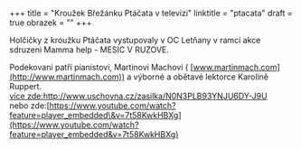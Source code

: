 +++
title = "Kroužek Břežánku Ptáčata v televizi"
linktitle = "ptacata"
draft = true
obrazek = ""
+++

Holčičky z kroužku Ptáčata vystupovaly v OC Letňany v ramci akce sdruzeni Mamma help - MESIC V RUZOVE.

Podekovani patří pianistovi, Martinovi Machovi ( [www.martinmach.com](http://www.martinmach.com)) a výborné a obětavé lektorce Karolíně Ruppert.   
[více zde:](http://redir.netcentrum.cz/?noaudit&url=http%3A%2F%2Fwww.uschovna.cz%2Fzasilka%2FN0N3PLB93YNJU6DY-J9U)<http://www.uschovna.cz/zasilka/N0N3PLB93YNJU6DY-J9U>  
nebo zde:[https://www.youtube.com/watch?feature=player_embedded\&v=7t58KwkHBXg](https://www.youtube.com/watch?feature=player_embedded&v=7t58KwkHBXg)
